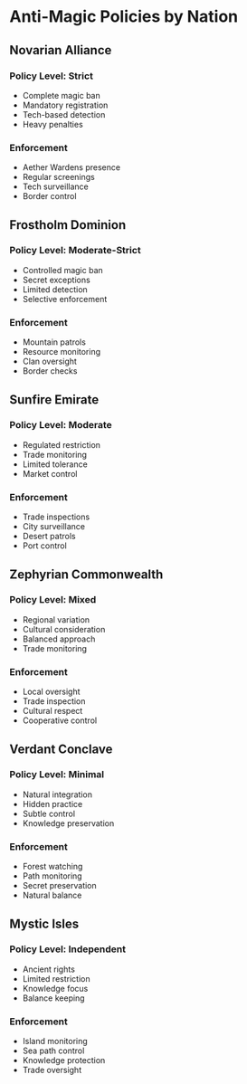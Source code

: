 # Anti-Magic Policies by Nation

## Novarian Alliance
### Policy Level: Strict
- Complete magic ban
- Mandatory registration
- Tech-based detection
- Heavy penalties

### Enforcement
- Aether Wardens presence
- Regular screenings
- Tech surveillance
- Border control

## Frostholm Dominion
### Policy Level: Moderate-Strict
- Controlled magic ban
- Secret exceptions
- Limited detection
- Selective enforcement

### Enforcement
- Mountain patrols
- Resource monitoring
- Clan oversight
- Border checks

## Sunfire Emirate
### Policy Level: Moderate
- Regulated restriction
- Trade monitoring
- Limited tolerance
- Market control

### Enforcement
- Trade inspections
- City surveillance
- Desert patrols
- Port control

## Zephyrian Commonwealth
### Policy Level: Mixed
- Regional variation
- Cultural consideration
- Balanced approach
- Trade monitoring

### Enforcement
- Local oversight
- Trade inspection
- Cultural respect
- Cooperative control

## Verdant Conclave
### Policy Level: Minimal
- Natural integration
- Hidden practice
- Subtle control
- Knowledge preservation

### Enforcement
- Forest watching
- Path monitoring
- Secret preservation
- Natural balance

## Mystic Isles
### Policy Level: Independent
- Ancient rights
- Limited restriction
- Knowledge focus
- Balance keeping

### Enforcement
- Island monitoring
- Sea path control
- Knowledge protection
- Trade oversight
